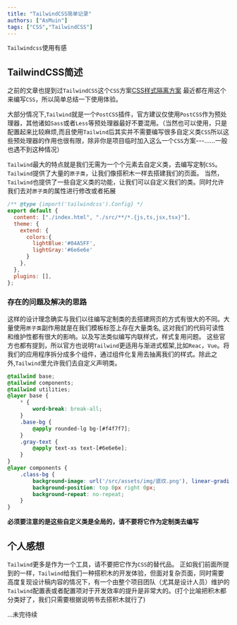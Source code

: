 ```yaml
---
title: "TailwindCSS简单记录"
authors: ["AsMuin"]
tags: ["CSS","TailwindCSS"]
---
```



`Tailwindcss`使用有感
<!-- truncate -->

## TailwindCSS简述

之前的文章也提到过`TailwindCSS`这个`CSS`方案[CSS样式隔离方案](/blog/2024/10/24/CSS_scheme)
最近都在用这个来编写`CSS`，所以简单总结一下使用体验。

大部分情况下,`Tailwind`就是一个`PostCSS`插件，官方建议仅使用`PostCSS`作为预处理器，其他诸如`Sass`或者`Less`等预处理器最好不要混用。（当然也可以使用，只是配置起来比较麻烦,而且使用`Tailwind`后其实并不需要编写很多自定义类`CSS`所以这些预处理器的作用也很有限，除非你是项目临时加入这么一个`CSS`方案---......一般也遇不到这种情况）

`Tailwind`最大的特点就是我们无需为一个个元素去自定义类，去编写定制`CSS`。`Tailwind`提供了大量的`原子类`，让我们像搭积木一样去搭建我们的页面。
当然，`Tailwind`也提供了一些自定义类的功能，让我们可以自定义我们的类。同时允许我们去对`原子类`的属性进行修改或者拓展

```js
/** @type {import('tailwindcss').Config} */
export default {
  content: ["./index.html", "./src/**/*.{js,ts,jsx,tsx}"],
  theme: {
    extend: {
      colors:{
        lightBlue:'#04A5FF',
        lightGray:'#6e6e6e'
      }
    },
  },
  plugins: [],
};
```

### 存在的问题及解决的思路

这样的设计理念确实与我们以往编写定制类的去搭建网页的方式有很大的不同。大量使用`原子类`副作用就是在我们模板标签上存在大量类名, 这对我们的代码可读性和维护性都有很大的影响。以及写法类似编写内联样式，样式复用问题。
这些官方也都有提到，所以官方也说明`Tailwind`更适用与渐进式框架,比如`Reac`，`Vue`。将我们的应用程序拆分成多个组件，通过组件化复用去抽离我们的样式。除此之外,`Tailwind`里允许我们去自定义声明类。

```css
@tailwind base;
@tailwind components;
@tailwind utilities;
@layer base {
    * {
        word-break: break-all;
    }
    .base-bg {
        @apply rounded-lg bg-[#f4f7f7];
    }
    .gray-text {
        @apply text-xs text-[#6e6e6e];
    }
}
@layer components {
    .class-bg {
        background-image: url('/src/assets/img/底纹.png'), linear-gradient(0deg, #f9fdff, #d9edff);
        background-position: top 0px right 0px;
        background-repeat: no-repeat;
    }
}
```

**必须要注意的是这些自定义类是全局的，请不要将它作为定制类去编写**

## 个人感想

`Tailwind`更多是作为一个工具，请不要把它作为`CSS`的替代品。
正如我们前面所提到的一样，`Tailwind`给我们一种搭积木的开发体验，但面对复杂页面，同时需要高度复现设计稿内容的情况下，有一个由整个项目团队（尤其是设计人员）维护的`Tailwind`配置表或者配置项对于开发效率的提升是非常大的。(打个比喻把积木都分类好了，我们只需要根据说明书去搭积木就行了)

...未完待续
